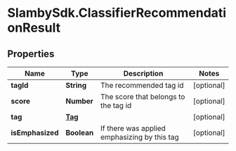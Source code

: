 # SlambySdk.ClassifierRecommendationResult

## Properties
Name | Type | Description | Notes
------------ | ------------- | ------------- | -------------
**tagId** | **String** | The recommended tag id | [optional] 
**score** | **Number** | The score that belongs to the tag id | [optional] 
**tag** | [**Tag**](Tag.md) |  | [optional] 
**isEmphasized** | **Boolean** | If there was applied emphasizing by this tag | [optional] 



